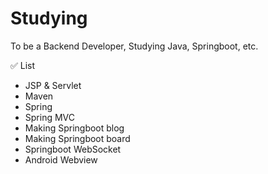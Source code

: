 # Studying
To be a Backend Developer, Studying Java, Springboot, etc.

✅ List
- JSP & Servlet
- Maven
- Spring 
- Spring MVC
- Making Springboot blog
- Making Springboot board
- Springboot WebSocket
- Android Webview

